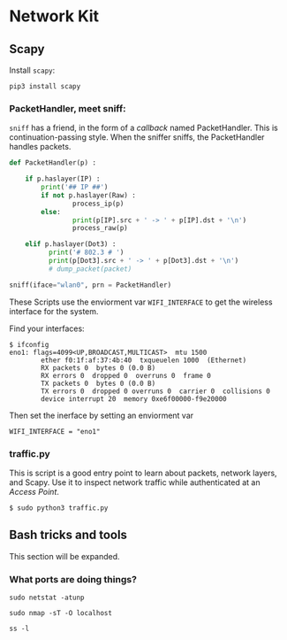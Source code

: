 # Network Kit

## Scapy

Install `scapy`:

```
pip3 install scapy
```

### PacketHandler, meet sniff:

`sniff` has a friend, in the form of a *callback* named PacketHandler. This is continuation-passing style. When the sniffer sniffs, the PacketHandler handles packets.

```python
def PacketHandler(p) :

    if p.haslayer(IP) :
        print('## IP ##')
        if not p.haslayer(Raw) :
                process_ip(p)
        else:
                print(p[IP].src + ' -> ' + p[IP].dst + '\n')
                process_raw(p)

    elif p.haslayer(Dot3) :
          print('# 802.3 # ')
          print(p[Dot3].src + ' -> ' + p[Dot3].dst + '\n')
          # dump_packet(packet)

sniff(iface="wlan0", prn = PacketHandler)
```

These Scripts use the enviorment var `WIFI_INTERFACE` to get the wireless interface for the system. 

Find your interfaces: 

```
$ ifconfig
eno1: flags=4099<UP,BROADCAST,MULTICAST>  mtu 1500
        ether f0:1f:af:37:4b:40  txqueuelen 1000  (Ethernet)
        RX packets 0  bytes 0 (0.0 B)
        RX errors 0  dropped 0  overruns 0  frame 0
        TX packets 0  bytes 0 (0.0 B)
        TX errors 0  dropped 0 overruns 0  carrier 0  collisions 0
        device interrupt 20  memory 0xe6f00000-f9e20000  
```

Then set the inerface by setting an enviorment var

```
WIFI_INTERFACE = "eno1"
```

### traffic.py

This is script is a good entry point to learn about packets, network layers, and Scapy. Use it to inspect network traffic while authenticated at an *Access Point*. 

```
$ sudo python3 traffic.py
```

## Bash tricks and tools

This section will be expanded. 

### What ports are doing things?

```
sudo netstat -atunp 

sudo nmap -sT -O localhost

ss -l 
```

## 

